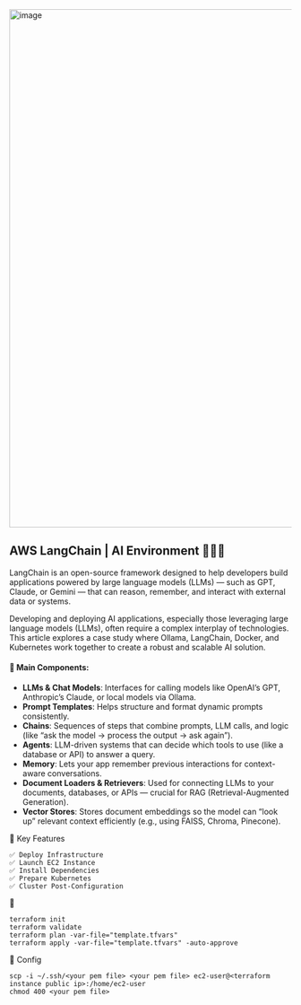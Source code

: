 <img width="1432" height="924" alt="image" src="https://github.com/user-attachments/assets/90007a79-beb5-4d14-8686-3f4977183e15" />


## AWS LangChain | AI Environment 🚀🚀🚀
LangChain is an open-source framework designed to help developers build applications powered by large language models (LLMs) — such as GPT, Claude, or Gemini — that can reason, remember, and interact with external data or systems.

Developing and deploying AI applications, especially those leveraging large language models (LLMs), often require a complex interplay of technologies. This article explores a case study where Ollama, LangChain, Docker, and Kubernetes work together to create a robust and scalable AI solution.


#### 🎯 Main Components:

   - **LLMs & Chat Models**: Interfaces for calling models like OpenAI’s GPT, Anthropic’s Claude, or local models via Ollama.
   - **Prompt Templates**: Helps structure and format dynamic prompts consistently.
   - **Chains**: Sequences of steps that combine prompts, LLM calls, and logic (like “ask the model → process the output → ask again”).
   - **Agents**: LLM-driven systems that can decide which tools to use (like a database or API) to answer a query.
   - **Memory**: Lets your app remember previous interactions for context-aware conversations.
   - **Document Loaders & Retrievers**: Used for connecting LLMs to your documents, databases, or APIs — crucial for RAG (Retrieval-Augmented Generation).
   - **Vector Stores**: Stores document embeddings so the model can “look up” relevant context efficiently (e.g., using FAISS, Chroma, Pinecone).
  

🎯  Key Features
```
✅ Deploy Infrastructure
✅ Launch EC2 Instance
✅ Install Dependencies 
✅ Prepare Kubernetes 
✅ Cluster Post-Configuration
```

🚀 
```
terraform init
terraform validate
terraform plan -var-file="template.tfvars"
terraform apply -var-file="template.tfvars" -auto-approve
```

🧩 Config 

```
scp -i ~/.ssh/<your pem file> <your pem file> ec2-user@<terraform instance public ip>:/home/ec2-user
chmod 400 <your pem file>
```


